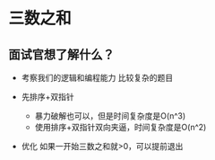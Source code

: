 # 三数之和

## 面试官想了解什么？
- 考察我们的逻辑和编程能力 比较复杂的题目

- 先排序+双指针
  - 暴力破解也可以，但是时间复杂度是O(n^3)
  - 使用排序+双指针双向夹逼，时间复杂度是O(n^2)

- 优化
  如果一开始三数之和就>0，可以提前退出